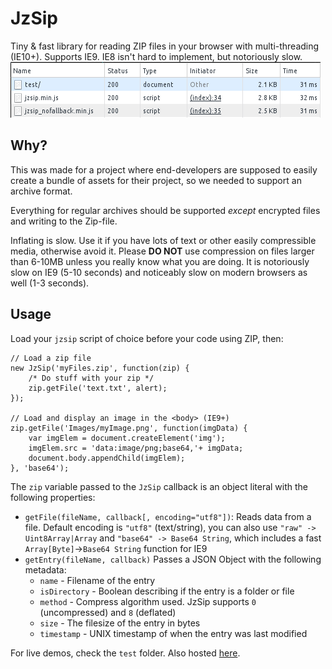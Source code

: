# JzSip
Tiny & fast library for reading ZIP files in your browser with multi-threading (IE10+). 
Supports IE9. IE8 isn't hard to implement, but notoriously slow.
![Yes, it's >3KB after gzip](https://raw.githubusercontent.com/frash23/jzsip/master/filesize.png)

Why?
---
This was made for a project where end-developers are supposed to easily create
a bundle of assets for their project, so we needed to support an archive format.

Everything for regular archives should be supported *except* encrypted files
and writing to the Zip-file.

Inflating is slow. Use it if you have lots of text or other easily compressible media, otherwise avoid it.
Please **DO NOT** use compression on files larger than 6-10MB unless you really know what you are doing.
It is notoriously slow on IE9 (5-10 seconds) and noticeably slow on modern browsers as well (1-3 seconds).


Usage
---
Load your `jzsip` script of choice before your code using ZIP, then:
```
// Load a zip file
new JzSip('myFiles.zip', function(zip) {
	/* Do stuff with your zip */
	zip.getFile('text.txt', alert);
});

// Load and display an image in the <body> (IE9+)
zip.getFile('Images/myImage.png', function(imgData) {
	var imgElem = document.createElement('img');
	imgElem.src = 'data:image/png;base64,'+ imgData;
	document.body.appendChild(imgElem);
}, 'base64');
```
The `zip` variable passed to the `JzSip` callback is an object literal with the following properties:
* `getFile(fileName, callback[, encoding="utf8"])`: Reads data from a file.
Default encoding is `"utf8"` (text/string), you can also use `"raw" -> Uint8Array|Array`
and `"base64" -> Base64 String`, which includes a fast `Array[Byte]`->`Base64 String` function for IE9
* `getEntry(fileName, callback)` Passes a JSON Object with the following metadata:
	* `name` - Filename of the entry
	* `isDirectory` - Boolean describing if the entry is a folder or file
	* `method` - Compress algorithm used. JzSip supports `0` (uncompressed) and `8` (deflated)
	* `size` - The filesize of the entry in bytes
	* `timestamp` - UNIX timestamp of when the entry was last modified

For live demos, check the `test` folder.
Also hosted [here](http://dev.pj.gy/jzsip/test/).

